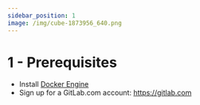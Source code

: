 ```yaml
---
sidebar_position: 1
image: /img/cube-1873956_640.png
---
```


# 1 - Prerequisites

- Install [Docker Engine](https://docs.docker.com/engine/install/)
- Sign up for a GitLab.com account: https://gitlab.com